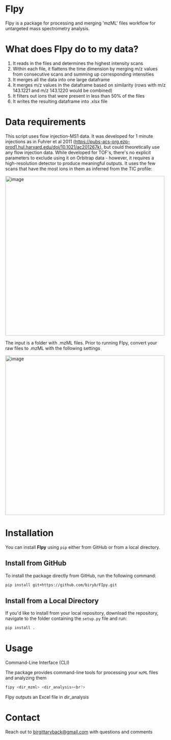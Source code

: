 # FIpy
FIpy is a package for processing and merging 'mzML' files workflow for untargeted mass spectrometry analysis.

# What does FIpy do to my data?

1. It reads in the files and determines the highest intensity scans<br>
2. Within each file, it flattens the time dimension by merging m/z values from consecutive scans and summing up corresponding intensities<br>
3. It merges all the data into one large dataframe<br>
4. It merges m/z values in the dataframe based on similarity (rows with m/z 143.1221 and m/z 143.1220 would be combined)<br>
5. It filters out ions that were present in less than 50% of the files
6. It writes the resulting dataframe into .xlsx file

# Data requirements
This script uses flow injection-MS1 data. It was developed for 1 minute injections as in Fuhrer et al 2011 (https://pubs-acs-org.ezp-prod1.hul.harvard.edu/doi/10.1021/ac201267k), but could theoretically use any flow injection data. While developed for TOF's, there's no explicit parameters to exclude using it on Orbitrap data - however, it requires a high-resolution detector to produce meaningful outputs.
It uses the few scans that have the most ions in them as inferred from the TIC profile:

<img width="500" alt="image" src="https://github.com/user-attachments/assets/299fa61e-40c2-4a0c-a740-6efc9ac7e310" />

The input is a folder with .mzML files. Prior to running FIpy, convert your raw files to .mzML with the following settings

<img width="500" alt="image" src="https://github.com/user-attachments/assets/c90588ae-3b81-454f-8f84-51a3dd1add27" />

# Installation

You can install **FIpy** using `pip` either from GitHub or from a local directory.

## Install from GitHub

To install the package directly from GitHub, run the following command:
```bash
pip install git+https://github.com/biryb/FIpy.git
```

## Install from a Local Directory

If you'd like to install from your local repository, download the repository, navigate to the folder containing the `setup.py` file and run:
```bash
pip install .
```

# Usage

Command-Line Interface (CLI)<br>

The package provides command-line tools for processing your `mzML` files and analyzing them<br>

```bash
fipy <dir_mzml> <dir_analysis><br?>
```

FIpy outputs an Excel file in dir_analysis

# Contact
Reach out to birgittaryback@gmail.com with questions and comments


